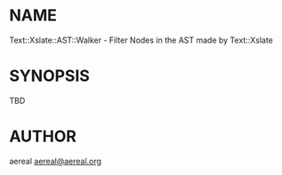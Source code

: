 # NAME

Text::Xslate::AST::Walker - Filter Nodes in the AST made by Text::Xslate

# SYNOPSIS

TBD

# AUTHOR

aereal <aereal@aereal.org>
